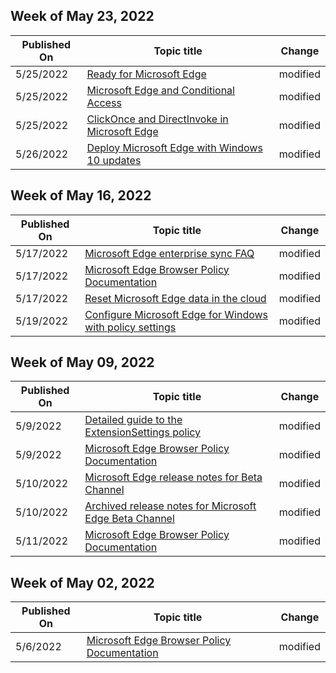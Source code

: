 <!-- This file is generated automatically each week. Changes made to this file will be overwritten.-->



## Week of May 23, 2022


| Published On |Topic title | Change |
|------|------------|--------|
| 5/25/2022 | [Ready for Microsoft Edge](/DeployEdge/deploy-edge-ready-for-edge) | modified |
| 5/25/2022 | [Microsoft Edge and Conditional Access](/DeployEdge/ms-edge-security-conditional-access) | modified |
| 5/25/2022 | [ClickOnce and DirectInvoke in Microsoft Edge](/DeployEdge/edge-learn-more-co-di) | modified |
| 5/26/2022 | [Deploy Microsoft Edge with Windows 10 updates](/DeployEdge/deploy-edge-with-windows-10-updates) | modified |


## Week of May 16, 2022


| Published On |Topic title | Change |
|------|------------|--------|
| 5/17/2022 | [Microsoft Edge enterprise sync FAQ](/DeployEdge/microsoft-edge-enterprise-sync-faq) | modified |
| 5/17/2022 | [Microsoft Edge Browser Policy Documentation](/DeployEdge/microsoft-edge-policies) | modified |
| 5/17/2022 | [Reset Microsoft Edge data in the cloud](/DeployEdge/edge-learnmore-reset-data-in-cloud) | modified |
| 5/19/2022 | [Configure Microsoft Edge for Windows with policy settings](/DeployEdge/configure-microsoft-edge) | modified |


## Week of May 09, 2022


| Published On |Topic title | Change |
|------|------------|--------|
| 5/9/2022 | [Detailed guide to the ExtensionSettings policy](/DeployEdge/microsoft-edge-manage-extensions-ref-guide) | modified |
| 5/9/2022 | [Microsoft Edge Browser Policy Documentation](/DeployEdge/microsoft-edge-policies) | modified |
| 5/10/2022 | [Microsoft Edge release notes for Beta Channel](/DeployEdge/microsoft-edge-relnote-beta-channel) | modified |
| 5/10/2022 | [Archived release notes for Microsoft Edge Beta Channel](/DeployEdge/microsoft-edge-relnote-archive-beta-channel) | modified |
| 5/11/2022 | [Microsoft Edge Browser Policy Documentation](/DeployEdge/microsoft-edge-policies) | modified |


## Week of May 02, 2022


| Published On |Topic title | Change |
|------|------------|--------|
| 5/6/2022 | [Microsoft Edge Browser Policy Documentation](/DeployEdge/microsoft-edge-policies) | modified |
